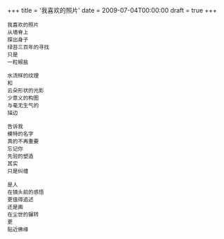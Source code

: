 +++
title = '我喜欢的照片'
date = 2009-07-04T00:00:00
draft = true
+++

```text
我喜欢的照片
从墙脊上
探出身子
绿苔三百年的寻找
只是
一粒椒盐

水流样的纹理
和
云朵形状的光影
少意义的构图
与毫无生气的
描边

告诉我
模特的名字
真的不再重要
忘记你
先验的塑造
其实
只是纠缠

是人
在镜头前的感悟
更值得追述
还是画
在尘世的辗转
更
贴近佛缘
```
